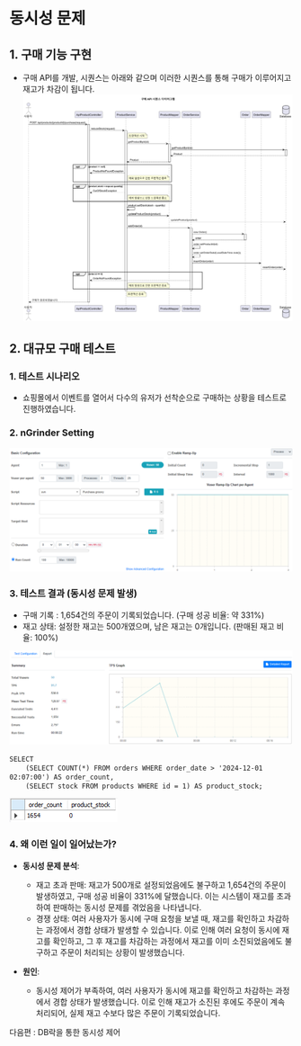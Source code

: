 # 동시성 문제

## 1. 구매 기능 구현
  - 구매 API를 개발, 시퀀스는 아래와 같으며 이러한 시퀀스를 통해 구매가 이루어지고 재고가 차감이 됩니다.<br>
![OrderPlantUML](./images/OrderPlantUML.png)

## 2. 대규모 구매 테스트

### 1. 테스트 시나리오
  - 쇼핑몰에서 이벤트를 열어서 다수의 유저가 선착순으로 구매하는 상황을 테스트로 진행하였습니다.

### 2. nGrinder Setting       
![nGrinder-PurchaseTest](./images/nGrinder-PurchaseTest.png)

### 3. 테스트 결과 (동시성 문제 발생)
  - 구매 기록 : 1,654건의 주문이 기록되었습니다. (구매 성공 비율: 약 331%)
  - 재고 상태:  설정한 재고는 500개였으며, 남은 재고는 0개입니다. (판매된 재고 비율: 100%)

![nGrinder-PurchaseTest-Report](./images/nGrinder-PurchaseTest-Report.png)

```mysql
SELECT 
    (SELECT COUNT(*) FROM orders WHERE order_date > '2024-12-01 02:07:00') AS order_count,
    (SELECT stock FROM products WHERE id = 1) AS product_stock;
```
![nGrinder-PurchaseTest-Mysql-Orders-Count-And-Product-Stock](./images/nGrinder-PurchaseTest-Mysql-Orders-Count-And-Product-Stock.png)

### 4. 왜 이런 일이 일어났는가?
  - **동시성 문제 분석**:
      - 재고 초과 판매: 재고가 500개로 설정되었음에도 불구하고 1,654건의 주문이 발생하였고, 구매 성공 비율이 331%에 달했습니다. 이는 시스템이 재고를 초과하여 판매하는 동시성 문제를 겪었음을 나타냅니다.
      - 경쟁 상태: 여러 사용자가 동시에 구매 요청을 보낼 때, 재고를 확인하고 차감하는 과정에서 경합 상태가 발생할 수 있습니다. 이로 인해 여러 요청이 동시에 재고를 확인하고, 그 후 재고를 차감하는 과정에서 재고를 이미 소진되었음에도 불구하고 주문이 처리되는 상황이 발생했습니다.
        
  - **원인**:
      - 동시성 제어가 부족하여, 여러 사용자가 동시에 재고를 확인하고 차감하는 과정에서 경합 상태가 발생했습니다. 이로 인해 재고가 소진된 후에도 주문이 계속 처리되어, 실제 재고 수보다 많은 주문이 기록되었습니다.

다음편 : DB락을 통한 동시성 제어
